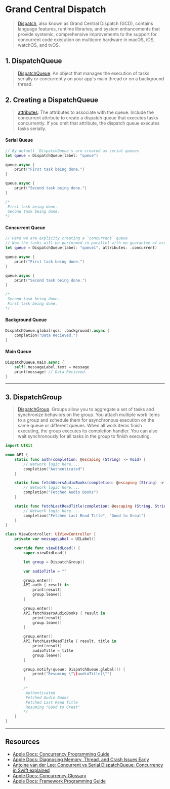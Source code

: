 # Grand Central Dispatch 

> [Dispatch](https://developer.apple.com/documentation/dispatch), also known as Grand Central Dispatch (GCD), contains language features, runtime libraries, and system enhancements that provide systemic, comprehensive improvements to the support for concurrent code execution on multicore hardware in macOS, iOS, watchOS, and tvOS.

## 1. DispatchQueue

> [DispatchQueue](https://developer.apple.com/documentation/dispatch/dispatchqueue). An object that manages the execution of tasks serially or concurrently on your app's main thread or on a background thread.

## 2. Creating a DispatchQueue

> [attributes](https://developer.apple.com/documentation/dispatch/dispatchqueue/2300059-init): The attributes to associate with the queue. Include the concurrent attribute to create a dispatch queue that executes tasks concurrently. If you omit that attribute, the dispatch queue executes tasks serially.

#### Serial Queue
```swift
// By default `DispatchQueue`s are created as serial queues
let queue = DispatchQueue(label: "queue")

queue.async {
    print("First task being done.")
}

queue.async {
    print("Second task being done.")
}

/*
 First task being done.
 Second task being done.
*/
```

#### Concurrent Queue

```swift
// Here we are explicity creating a `concurrent` queue
// Now the tasks will be performed in parallel with no guarantee of order
let queue = DispatchQueue(label: "queue1", attributes: .concurrent)

queue.async {
    print("First task being done.")
}

queue.async {
    print("Second task being done.")
}

/*
 Second task being done.
 First task being done.
*/
```

#### Background Queue

```swift
DispatchQueue.global(qos: .background).async {
    completion("Data Recieved.")
}
```

#### Main Queue

```swift
DispatchQueue.main.async {
    self?.messageLabel.text = message
    print(message) // Data Recieved.
}
```

***

## 3. DispatchGroup

> [DispatchGroup](https://developer.apple.com/documentation/dispatch/dispatchgroup). Groups allow you to aggregate a set of tasks and synchronize behaviors on the group. You attach multiple work items to a group and schedule them for asynchronous execution on the same queue or different queues. When all work items finish executing, the group executes its completion handler. You can also wait synchronously for all tasks in the group to finish executing.

```swift
import UIKit

enum API {
    static func auth(completion: @escaping (String) -> Void) {
        // Network logic here....
        completion("Authenticated")
    }

    static func fetchUsersAudioBooks(completion: @escaping (String) -> Void) {
        // Network logic here....
        completion("Fetched Audio Books")
    }

    static func fetchLastReadTitle(completion: @escaping (String, String) -> Void) {
        // Network logic here....
        completion("Fetched Last Read Title", "Good to Great")
    }
}

class ViewController: UIViewController {
    private var messageLabel = UILabel()

    override func viewDidLoad() {
        super.viewDidLoad()

        let group = DispatchGroup()

        var audioTitle = ""

        group.enter()
        API.auth { result in
            print(result)
            group.leave()
        }

        group.enter()
        API.fetchUsersAudioBooks { result in
            print(result)
            group.leave()
        }

        group.enter()
        API.fetchLastReadTitle { result, title in
            print(result)
            audioTitle = title
            group.leave()
        }

        group.notify(queue: DispatchQueue.global()) {
            print("Resuming \"\(audioTitle)\"")
        }
        
        /*
         Authenticated
         Fetched Audio Books
         Fetched Last Read Title
         Resuming "Good to Great"
        */
    }
}
```

***

## Resources

* [Apple Docs: Concurrency Programming Guide](https://developer.apple.com/library/archive/documentation/General/Conceptual/ConcurrencyProgrammingGuide/OperationQueues/OperationQueues.html)
* [Apple Docs: Diagnosing Memory, Thread, and Crash Issues Early](https://developer.apple.com/documentation/xcode/diagnosing-memory-thread-and-crash-issues-early)
* [Antoine van der Lee: Concurrent vs Serial DispatchQueue: Concurrency in Swift explained](https://www.avanderlee.com/swift/concurrent-serial-dispatchqueue/)
* [Apple Docs: Concurrency Glossary](https://developer.apple.com/library/archive/documentation/General/Conceptual/ConcurrencyProgrammingGuide/Glossary/Glossary.html#//apple_ref/doc/uid/TP40008091-CH104-SW2)
* [Apple Docs: Framework Programming Guide](https://developer.apple.com/library/archive/documentation/MacOSX/Conceptual/BPFrameworks/Frameworks.html#//apple_ref/doc/uid/10000183i)

